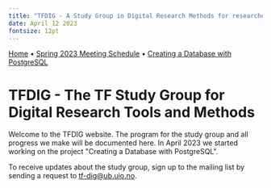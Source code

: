 ```yaml
---
title: "TFDIG - A Study Group in Digital Research Methods for researchers at The Faculty of Theology, University of Oslo"
date: April 12 2023
fontsize: 12pt
---
```


[Home](/) &bull; [Spring 2023 Meeting Schedule](/ProgramSpring23.md) &bull; [Creating a Database with PostgreSQL](/PostgreSQL1.md) 

# TFDIG - The TF Study Group for Digital Research Tools and Methods

Welcome to the TFDIG website. The program for the study group and all progress we make will be documented here. In April 2023 we started working on the project "Creating a Database with PostgreSQL". 

To receive updates about the study group, sign up to the mailing list by sending a request to tf-dig@ub.uio.no. 


